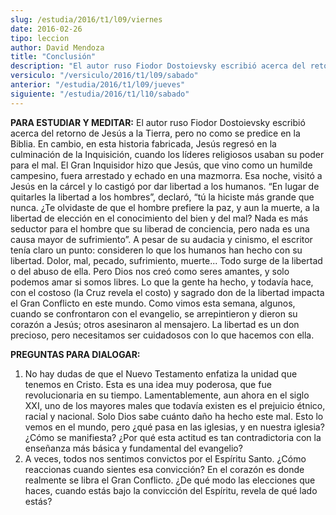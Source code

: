 ```yaml
---
slug: /estudia/2016/t1/l09/viernes
date: 2016-02-26
tipo: leccion
author: David Mendoza
title: "Conclusión"
description: "El autor ruso Fiodor Dostoievsky escribió acerca del retorno de Jesús a la Tierra, pero no como se predice en la Biblia. En cambio, en esta historia fabricada, Jesús regresó en la culminación de la Inquisición, cuando los líderes religiosos usaban su poder para el mal."
versiculo: "/versiculo/2016/t1/l09/sabado"
anterior: "/estudia/2016/t1/l09/jueves"
siguiente: "/estudia/2016/t1/l10/sabado"
---
```


**PARA ESTUDIAR Y MEDITAR:** El autor ruso Fiodor Dostoievsky escribió acerca del retorno de Jesús a la Tierra, pero no como se predice en la Biblia. En cambio, en esta historia fabricada, Jesús regresó en la culminación de la Inquisición, cuando los líderes religiosos usaban su poder para el mal. El Gran Inquisidor hizo que Jesús, que vino como un humilde campesino, fuera arrestado y echado en una mazmorra. Esa noche, visitó a Jesús en la cárcel y lo castigó por dar libertad a los humanos. “En lugar de quitarles la libertad a los hombres”, declaró, “tú la hiciste más grande que nunca. ¿Te olvidaste de que el hombre prefiere la paz, y aun la muerte, a la libertad de elección en el conocimiento del bien y del mal? Nada es más seductor para el hombre que su liberad de conciencia, pero nada es una causa mayor de sufrimiento”. A pesar de su audacia y cinismo, el escritor tenía claro un punto: consideren lo que los humanos han hecho con su libertad. Dolor, mal, pecado, sufrimiento, muerte... Todo surge de la libertad o del abuso de ella. Pero Dios nos creó como seres amantes, y solo podemos amar si somos libres. Lo que la gente ha hecho, y todavía hace, con el costoso (la Cruz revela el costo) y sagrado don de la libertad impacta el Gran Conflicto en este mundo. Como vimos esta semana, algunos, cuando se confrontaron con el evangelio, se arrepintieron y dieron su corazón a Jesús; otros asesinaron al mensajero. La libertad es un don precioso, pero necesitamos ser cuidadosos con lo que hacemos con ella.

**PREGUNTAS PARA DIALOGAR:**

1. No hay dudas de que el Nuevo Testamento enfatiza la unidad que tenemos en Cristo. Esta es una idea muy poderosa, que fue revolucionaria en su tiempo. Lamentablemente, aun ahora en el siglo XXI, uno de los mayores males que todavía existen es el prejuicio étnico, racial y nacional. Solo Dios sabe cuánto daño ha hecho este mal. Esto lo vemos en el mundo, pero ¿qué pasa en las iglesias, y en nuestra iglesia? ¿Cómo se manifiesta? ¿Por qué esta actitud es tan contradictoria con la enseñanza más básica y fundamental del evangelio?
2. A veces, todos nos sentimos convictos por el Espíritu Santo. ¿Cómo reaccionas cuando sientes esa convicción? En el corazón es donde realmente se libra el Gran Conflicto. ¿De qué modo las elecciones que haces, cuando estás bajo la convicción del Espíritu, revela de qué lado estás?
